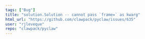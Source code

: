 ```yaml
---
tags: ["Bug"]
title: "solution.Solution -- cannot pass `frame=` as kwarg"
html_url: "https://github.com/clawpack/pyclaw/issues/635"
user: "rjleveque"
repo: "clawpack/pyclaw"
---
```



